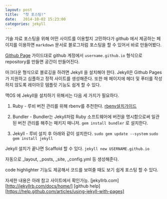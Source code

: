 ```yaml
---
layout: post
title:  "첫 포스팅!"
date:   2014-10-02 15:23:00
categories: jekyll
---
```


기술 자료 포스팅을 위해 어떤 사이트를 이용할지 고민하다가 github 에서 제공하는 페이지를 이용하면 `markdown` 문서로 블로그처럼 포스팅을 할 수 있어서 바로 만들어봤다. 

[Github Page][github-page] 가이드대로 github 계정에서 `username.github.io` 형식으로 repository를 만들면 공간이 만들어진다. 

마크다운 형식으로 블로깅을 하려면 Jekyll 을 설치해야 한다. Jekyll은 Github Pages 가 지원하고 심플하고 정적 사이트를 생성해준다. 또한 매 페이지에 헤더 및 푸터를 작성하지 않도록 레이아웃 템플릿 기능도 쉽게 할 수 있다.

맥OS 에 Jekyll을 설치하기 위해서는 다음 세 가지가 필요하다. 

1. Ruby - 루비 버전 관리를 위해 rbenv를 추천한다. [rbenv설치가이드][rbenv-install]

2. Bundler - Bundler는 Jekyll처럼 Ruby 소프트웨어에 버전을 명시함으로써 일관된 버전 관리를 해주는 패키지 매니저. 
`gem install bundler` 로 설치한다.

3. Jekyll - 루비 설치 후 아래와 같이 설치한다.
`sudo gem update --system`
`sudo gem install jekyll`

Jekyll 설치가 끝나면 Scaffold 할 수 있다. 
`jekyll new USERNAME.github.io` 

자동으로 _layout, _posts, _site, _config.yml 등 생성해준다. 

code highlighter 기능도 제공해서 코드를 보여줄 때도 보기 쉽게 포스팅 할 수 있다. 

자세한 내용은 아래 참고 사이트에서 확인가능.
[jekyllrb.com][http://jekyllrb.com/docs/home/]
[github help][https://help.github.com/articles/using-jekyll-with-pages]

[rbenv-install]: http://goo.gl/lsp12U
[github-page]: https://pages.github.com/